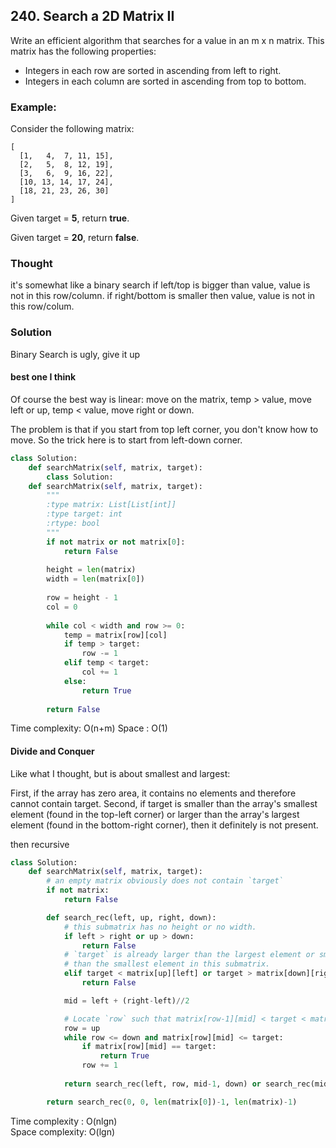 ## 240. Search a 2D Matrix II

Write an efficient algorithm that searches for a value in an m x n matrix. This matrix has the following properties:

- Integers in each row are sorted in ascending from left to right.
- Integers in each column are sorted in ascending from top to bottom.

### Example:

Consider the following matrix:
```
[
  [1,   4,  7, 11, 15],
  [2,   5,  8, 12, 19],
  [3,   6,  9, 16, 22],
  [10, 13, 14, 17, 24],
  [18, 21, 23, 26, 30]
]
```

Given target = **5**, return **true**.

Given target = **20**, return **false**.

### Thought

it's somewhat like a binary search if left/top is bigger than value,
value is not in this row/column.
if right/bottom is smaller then value,
value is not in this row/colum.

### Solution

Binary Search is ugly, give it up

#### best one I think

Of course the best way is linear: move on the matrix, 
temp > value, move left or up,
temp < value, move right or down.

The problem is that if you start from top left corner, 
you don't know how to move. So the trick here is to start from
left-down corner.

```python
class Solution:
    def searchMatrix(self, matrix, target):
        class Solution:
    def searchMatrix(self, matrix, target):
        """
        :type matrix: List[List[int]]
        :type target: int
        :rtype: bool
        """
        if not matrix or not matrix[0]:
            return False
        
        height = len(matrix)
        width = len(matrix[0])
        
        row = height - 1
        col = 0
        
        while col < width and row >= 0:
            temp = matrix[row][col]
            if temp > target:
                row -= 1
            elif temp < target:
                col += 1
            else:
                return True
            
        return False
```

Time complexity: O(n+m)
Space : O(1)

#### Divide and Conquer

Like what I thought, but is about smallest and largest:

First, if the array has zero area, it contains no elements and therefore cannot contain target. 
Second, if target is smaller than the array's smallest element (found in the top-left corner) 
or larger than the array's largest element (found in the bottom-right corner), then it definitely is not present.

then recursive

```python
class Solution:
    def searchMatrix(self, matrix, target):
        # an empty matrix obviously does not contain `target`
        if not matrix:
            return False

        def search_rec(left, up, right, down):
            # this submatrix has no height or no width.
            if left > right or up > down:
                return False
            # `target` is already larger than the largest element or smaller
            # than the smallest element in this submatrix.
            elif target < matrix[up][left] or target > matrix[down][right]:
                return False

            mid = left + (right-left)//2

            # Locate `row` such that matrix[row-1][mid] < target < matrix[row][mid]
            row = up
            while row <= down and matrix[row][mid] <= target:
                if matrix[row][mid] == target:
                    return True
                row += 1
            
            return search_rec(left, row, mid-1, down) or search_rec(mid+1, up, right, row-1)

        return search_rec(0, 0, len(matrix[0])-1, len(matrix)-1)
```

Time complexity : O(nlgn)  
Space complexity: O(lgn)  
